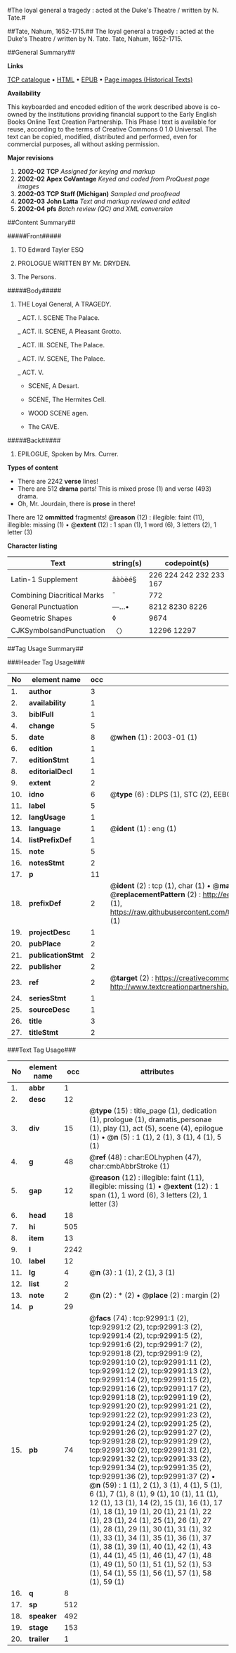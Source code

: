 #The loyal general a tragedy : acted at the Duke's Theatre / written by N. Tate.#

##Tate, Nahum, 1652-1715.##
The loyal general a tragedy : acted at the Duke's Theatre / written by N. Tate.
Tate, Nahum, 1652-1715.

##General Summary##

**Links**

[TCP catalogue](http://www.ota.ox.ac.uk/tcp/)  • 
[HTML](http://tei.it.ox.ac.uk/tcp/Texts-HTML/free/A62/A62967.html)  • 
[EPUB](http://tei.it.ox.ac.uk/tcp/Texts-EPUB/free/A62/A62967.epub) • 
[Page images (Historical Texts)](https://data.historicaltexts.jisc.ac.uk/view?pubId=eebo-12734950e&pageId=eebo-12734950e-92991-1)

**Availability**

This keyboarded and encoded edition of the
	       work described above is co-owned by the institutions
	       providing financial support to the Early English Books
	       Online Text Creation Partnership. This Phase I text is
	       available for reuse, according to the terms of Creative
	       Commons 0 1.0 Universal. The text can be copied,
	       modified, distributed and performed, even for
	       commercial purposes, all without asking permission.

**Major revisions**

1. __2002-02__ __TCP__ *Assigned for keying and markup*
1. __2002-02__ __Apex CoVantage__ *Keyed and coded from ProQuest page images*
1. __2002-03__ __TCP Staff (Michigan)__ *Sampled and proofread*
1. __2002-03__ __John Latta__ *Text and markup reviewed and edited*
1. __2002-04__ __pfs__ *Batch review (QC) and XML conversion*

##Content Summary##

#####Front#####

1. TO Edward Tayler ESQ

1. PROLOGUE WRITTEN BY Mr. DRYDEN.

1. The Persons.

#####Body#####

1. THE Loyal General, A TRAGEDY.

    _ ACT. I. SCENE The Palace.

    _ ACT. II. SCENE, A Pleasant Grotto.

    _ ACT. III. SCENE, The Palace.

    _ ACT. IV. SCENE, The Palace.

    _ ACT. V.

      * SCENE, A Desart.

      * SCENE, The Hermites Cell.

      * WOOD SCENE agen.

      * The CAVE.

#####Back#####

1. EPILOGUE, Spoken by Mrs. Currer.

**Types of content**

  * There are 2242 **verse** lines!
  * There are 512 **drama** parts! This is mixed prose (1) and verse (493) drama.
  * Oh, Mr. Jourdain, there is **prose** in there!

There are 12 **ommitted** fragments! 
 @__reason__ (12) : illegible: faint (11), illegible: missing (1)  •  @__extent__ (12) : 1 span (1), 1 word (6), 3 letters (2), 1 letter (3)

**Character listing**


|Text|string(s)|codepoint(s)|
|---|---|---|
|Latin-1 Supplement|âàòèé§|226 224 242 232 233 167|
|Combining             Diacritical Marks|̄|772|
|General Punctuation|—…•|8212 8230 8226|
|Geometric Shapes|◊|9674|
|CJKSymbolsandPunctuation|〈〉|12296 12297|

##Tag Usage Summary##

###Header Tag Usage###

|No|element name|occ|attributes|
|---|---|---|---|
|1.|__author__|3||
|2.|__availability__|1||
|3.|__biblFull__|1||
|4.|__change__|5||
|5.|__date__|8| @__when__ (1) : 2003-01 (1)|
|6.|__edition__|1||
|7.|__editionStmt__|1||
|8.|__editorialDecl__|1||
|9.|__extent__|2||
|10.|__idno__|6| @__type__ (6) : DLPS (1), STC (2), EEBO-CITATION (1), OCLC (1), VID (1)|
|11.|__label__|5||
|12.|__langUsage__|1||
|13.|__language__|1| @__ident__ (1) : eng (1)|
|14.|__listPrefixDef__|1||
|15.|__note__|5||
|16.|__notesStmt__|2||
|17.|__p__|11||
|18.|__prefixDef__|2| @__ident__ (2) : tcp (1), char (1)  •  @__matchPattern__ (2) : ([0-9\-]+):([0-9IVX]+) (1), (.+) (1)  •  @__replacementPattern__ (2) : http://eebo.chadwyck.com/downloadtiff?vid=$1&page=$2 (1), https://raw.githubusercontent.com/textcreationpartnership/Texts/master/tcpchars.xml#$1 (1)|
|19.|__projectDesc__|1||
|20.|__pubPlace__|2||
|21.|__publicationStmt__|2||
|22.|__publisher__|2||
|23.|__ref__|2| @__target__ (2) : https://creativecommons.org/publicdomain/zero/1.0/ (1), http://www.textcreationpartnership.org/docs/. (1)|
|24.|__seriesStmt__|1||
|25.|__sourceDesc__|1||
|26.|__title__|3||
|27.|__titleStmt__|2||


###Text Tag Usage###

|No|element name|occ|attributes|
|---|---|---|---|
|1.|__abbr__|1||
|2.|__desc__|12||
|3.|__div__|15| @__type__ (15) : title_page (1), dedication (1), prologue (1), dramatis_personae (1), play (1), act (5), scene (4), epilogue (1)  •  @__n__ (5) : 1 (1), 2 (1), 3 (1), 4 (1), 5 (1)|
|4.|__g__|48| @__ref__ (48) : char:EOLhyphen (47), char:cmbAbbrStroke (1)|
|5.|__gap__|12| @__reason__ (12) : illegible: faint (11), illegible: missing (1)  •  @__extent__ (12) : 1 span (1), 1 word (6), 3 letters (2), 1 letter (3)|
|6.|__head__|18||
|7.|__hi__|505||
|8.|__item__|13||
|9.|__l__|2242||
|10.|__label__|12||
|11.|__lg__|4| @__n__ (3) : 1 (1), 2 (1), 3 (1)|
|12.|__list__|2||
|13.|__note__|2| @__n__ (2) : * (2)  •  @__place__ (2) : margin (2)|
|14.|__p__|29||
|15.|__pb__|74| @__facs__ (74) : tcp:92991:1 (2), tcp:92991:2 (2), tcp:92991:3 (2), tcp:92991:4 (2), tcp:92991:5 (2), tcp:92991:6 (2), tcp:92991:7 (2), tcp:92991:8 (2), tcp:92991:9 (2), tcp:92991:10 (2), tcp:92991:11 (2), tcp:92991:12 (2), tcp:92991:13 (2), tcp:92991:14 (2), tcp:92991:15 (2), tcp:92991:16 (2), tcp:92991:17 (2), tcp:92991:18 (2), tcp:92991:19 (2), tcp:92991:20 (2), tcp:92991:21 (2), tcp:92991:22 (2), tcp:92991:23 (2), tcp:92991:24 (2), tcp:92991:25 (2), tcp:92991:26 (2), tcp:92991:27 (2), tcp:92991:28 (2), tcp:92991:29 (2), tcp:92991:30 (2), tcp:92991:31 (2), tcp:92991:32 (2), tcp:92991:33 (2), tcp:92991:34 (2), tcp:92991:35 (2), tcp:92991:36 (2), tcp:92991:37 (2)  •  @__n__ (59) : 1 (1), 2 (1), 3 (1), 4 (1), 5 (1), 6 (1), 7 (1), 8 (1), 9 (1), 10 (1), 11 (1), 12 (1), 13 (1), 14 (2), 15 (1), 16 (1), 17 (1), 18 (1), 19 (1), 20 (1), 21 (1), 22 (1), 23 (1), 24 (1), 25 (1), 26 (1), 27 (1), 28 (1), 29 (1), 30 (1), 31 (1), 32 (1), 33 (1), 34 (1), 35 (1), 36 (1), 37 (1), 38 (1), 39 (1), 40 (1), 42 (1), 43 (1), 44 (1), 45 (1), 46 (1), 47 (1), 48 (1), 49 (1), 50 (1), 51 (1), 52 (1), 53 (1), 54 (1), 55 (1), 56 (1), 57 (1), 58 (1), 59 (1)|
|16.|__q__|8||
|17.|__sp__|512||
|18.|__speaker__|492||
|19.|__stage__|153||
|20.|__trailer__|1||
